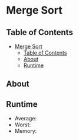 # Merge Sort

## Table of Contents

- [Merge Sort](#merge-sort)
  - [Table of Contents](#table-of-contents)
  - [About](#about)
  - [Runtime](#runtime)

## About



## Runtime

- Average: 
- Worst: 
- Memory: 

